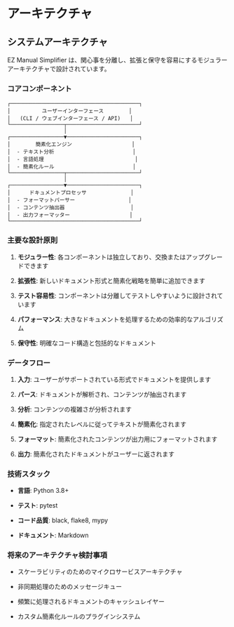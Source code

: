 ﻿# アーキテクチャ

## システムアーキテクチャ

EZ Manual Simplifier は、関心事を分離し、拡張と保守を容易にするモジュラーアーキテクチャで設計されています。

### コアコンポーネント

``` text
┌─────────────────────────────────────────┐
│          ユーザーインターフェース        │
│   (CLI / ウェブインターフェース / API)   │
└─────────────────┬───────────────────────┘
                  │
┌─────────────────▼───────────────────────┐
│        簡素化エンジン                   │
│  - テキスト分析                         │
│  - 言語処理                             │
│  - 簡素化ルール                         │
└─────────────────┬───────────────────────┘
                  │
┌─────────────────▼───────────────────────┐
│      ドキュメントプロセッサ              │
│  - フォーマットパーサー                 │
│  - コンテンツ抽出器                     │
│  - 出力フォーマッター                   │
└─────────────────────────────────────────┘
```

### 主要な設計原則

1. **モジュラー性**: 各コンポーネントは独立しており、交換またはアップグレードできます

2. **拡張性**: 新しいドキュメント形式と簡素化戦略を簡単に追加できます

3. **テスト容易性**: コンポーネントは分離してテストしやすいように設計されています

4. **パフォーマンス**: 大きなドキュメントを処理するための効率的なアルゴリズム

5. **保守性**: 明確なコード構造と包括的なドキュメント

### データフロー

1. **入力**: ユーザーがサポートされている形式でドキュメントを提供します

2. **パース**: ドキュメントが解析され、コンテンツが抽出されます

3. **分析**: コンテンツの複雑さが分析されます

4. **簡素化**: 指定されたレベルに従ってテキストが簡素化されます

5. **フォーマット**: 簡素化されたコンテンツが出力用にフォーマットされます

6. **出力**: 簡素化されたドキュメントがユーザーに返されます

### 技術スタック

- **言語**: Python 3.8+

- **テスト**: pytest

- **コード品質**: black, flake8, mypy

- **ドキュメント**: Markdown

### 将来のアーキテクチャ検討事項

- スケーラビリティのためのマイクロサービスアーキテクチャ

- 非同期処理のためのメッセージキュー

- 頻繁に処理されるドキュメントのキャッシュレイヤー

- カスタム簡素化ルールのプラグインシステム
